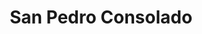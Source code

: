 ---
title: San Pedro Consolado
nombre_comunidad: San Pedro Consolado
municipio: San Juan Nepomuceno
departamento: Bolívar
descripcion: >-
  Vereda de San Juan de Nepomuceno, San Pedro Consolado tiene 270 familias
  aproximadamente. Son una comunidad unida en torno a un movimiento llamada
  "Despierta San Pedro" para motivar el turismo. También tienen emprendimientos
  como una produccion de fermentados (vino). Su infraestructura víal es bastante
  buena y queda  a 15 minutos en carretera de la cabecera municipal. En sus
  casas coloridas se ven los rostros de muchos abuelos sentados en sus puertas,
  la población menor de 18 años no supera los 250 px. Se dice de ellos que
  tienen influencia mexicana (zumbones por su acento) y es común encontrar
  rasgos de cultura ranchera en sus costumbres.
num_personas: 1151
num_familias: 270
min_distancia_casco_urbano: 15
km_distancia_casco_urbano: 25
vias_acceso: >-
  Carretera pavimentada, en perfecto estado. Ubicación a 15 minutos de la
  Cabecera municipal y a 10 min de la carretera troncal. 
infraestructura_comunitaria:
  - Instituciones educativas (IE)
notas_infraestructura_comunitaria: ''
liderazgo_comunidad:
  - >-
    La Asociación formalizada está formalizada y además tienen un emprendimiento
    de vinos de Rosaida. Hay un creciente liderazgo femenino
inclusion_diversidad_genero: >-
  Activa participación de la comunidad LGTBI, mujeres y jóvenes en  ASOTURCON y
  en la JAC. El trabajo de integración con jóvenes ha sido un poco más difícil,
  sin embargo ya vienen llegando en el tema cultural, a través de la gaita, la
  idea es detenerlos en la región a través del emprendimiento
comentarios_conectividad: ''
punto_SOLE: Institución educativa
comentarios_punto_SOLE:
  - >-
    https://padlet.com/comunidadsanpedroconsolado/sole-qu-hace-nica-a-mi-comunidad-mel2wp4866p7ilqb
ppales_actividades_economicas_vocacion_productiva:
  - Turismo de naturaleza
  - Agricultura
  - Vinicultura
comentarios_ppales_actividades_economicas_vocacion_productiva: ''
comunidad_sostenible_uso_suelo: >-
  Las prácticas agrícolas son rudimentarias con cultivos de pancoger y baja
  intensidad. Algunas técnicas aplicadas como la quema no son sostenibles, uso
  del suelo rudimentario, con poca capacidad para la mecanización o arado por
  tener pendientes muy altas.
org_con_proyeccion: []
servicios_publicos_comunidades_focalizadas:
  - Energía
  - Acueducto
  - Recolección de basuras
comunidades_focalizadas_educacion_infraestructura_educativa:
  - Institución educativa
comunidades_focalizadas_practicas_organizativas: []
conectividad_minima: Regular
iniciativas_priorizadas:
  - >-
    A través del programa WLH se focalizó el turismo comunitario para fortalecer
    las capacidades de las organizaciones y que pudieran generar una propuesta
    de valor en torno a las actividades de turismo de naturaleza; regenerativo y
    cultural que generen nuevas experiencias turísticas vivenciales; vinculando
    a diferentes actores y sectores de la población.
org_focalizada: []
riesgo: ''
otros_programas_USAID: []
alianzas_colaboradores:
  - Municipio PDET
  - ' articulación SENA'
  - ' ICULTUR'
  - ' Cámara de Comercio'
  - ' Sec de Educación'
posibilidad_iniciativas_conjuntas_aliados_2:
  - Municipio PDET con articulación institucional
  - Proyecto de innovación y formación tecnológica
  - Fortalecimiento asistencia y mantenimiento de áreas
  - Investigación del cacao
  - Legalización de predios
  - Producción de ñame
  - Hectáreas de café
actividades_ocio:
  - Semillero de grupo folclórico
medios_comunicacion_narrativas_locales:
  - San Pedro Estéreo
num_visitas_realizadas: 44
num_diagnosticos_rurales_participativos_realizados: 1
infraestructura_salud_atencion_psicosocial: []
notas_infraestructura_salud_atencion_psicosocial: >-
  Gracias al programa, el E.S.E. HOSPITAL LOCAL DE SAN JUAN NEPOMUCENO ofrece
  psicología y fisioterapia de manera presencial en la cabecera municipal.
num_visitas_predio: 1
url: /comunidad-focalizada/san-pedro-consolado
layout: single
download_file: /reportes/san-pedro-consolado.pdf

---